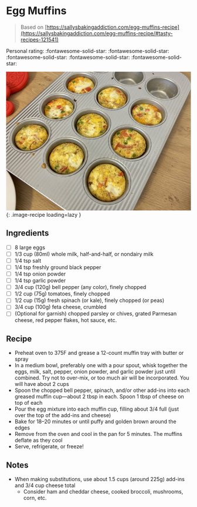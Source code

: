# Egg Muffins

> Based on [https://sallysbakingaddiction.com/egg-muffins-recipe](https://sallysbakingaddiction.com/egg-muffins-recipe/#tasty-recipes-121541)

<!-- {cts} rating=5; (User can specify rating on scale of 1-5) -->

Personal rating: :fontawesome-solid-star: :fontawesome-solid-star: :fontawesome-solid-star: :fontawesome-solid-star: :fontawesome-solid-star:

<!-- {cte} -->

<!-- {cts} name_image=egg_muffins.jpeg; (User can specify image name) -->

![egg_muffins.jpeg](./egg_muffins.jpeg){: .image-recipe loading=lazy }

<!-- {cte} -->

## Ingredients

- [ ] 8 large eggs
- [ ] 1/3 cup (80ml) whole milk, half-and-half, or nondairy milk
- [ ] 1/4 tsp salt
- [ ] 1/4 tsp freshly ground black pepper
- [ ] 1/4 tsp onion powder
- [ ] 1/4 tsp garlic powder
- [ ] 3/4 cup (120g) bell pepper (any color), finely chopped
- [ ] 1/2 cup (75g) tomatoes, finely chopped
- [ ] 1/2 cup (15g) fresh spinach (or kale), finely chopped (or peas)
- [ ] 3/4 cup (100g) feta cheese, crumbled
- [ ] (Optional for garnish) chopped parsley or chives, grated Parmesan cheese, red pepper flakes, hot sauce, etc.

## Recipe

- Preheat oven to 375F and grease a 12-count muffin tray with butter or spray
- In a medium bowl, preferably one with a pour spout, whisk together the eggs, milk, salt, pepper, onion powder, and garlic powder just until combined. Try not to over-mix, or too much air will be incorporated. You will have about 2 cups
- Spoon the chopped bell pepper, spinach, and/or other add-ins into each greased muffin cup—about 2 tbsp in each. Spoon 1 tbsp of cheese on top of each
- Pour the egg mixture into each muffin cup, filling about 3/4 full (just over the top of the add-ins and cheese)
- Bake for 18–20 minutes or until puffy and golden brown around the edges
- Remove from the oven and cool in the pan for 5 minutes. The muffins deflate as they cool
- Serve, refrigerate, or freeze!

## Notes

- When making substitutions, use about 1.5 cups (around 225g) add-ins and 3/4 cup cheese total
    - Consider ham and cheddar cheese, cooked broccoli, mushrooms, corn, etc.
